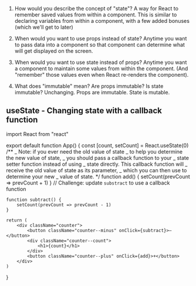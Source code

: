 1. How would you describe the concept of "state"?
   A way for React to remember saved values from within a component.
   This is similar to declaring variables from within a component,
   with a few added bonuses (which we'll get to later)

2. When would you want to use props instead of state?
   Anytime you want to pass data into a component so that
   component can determine what will get displayed on the
   screen.

3. When would you want to use state instead of props?
   Anytime you want a component to maintain some values from
   within the component. (And "remember" those values even
   when React re-renders the component).

4. What does "immutable" mean? Are props immutable? Is state immutable?
   Unchanging. Props are immutable. State is mutable.

## useState - Changing state with a callback function

import React from "react"

export default function App() {
const [count, setCount] = React.useState(0)
/\*\*
_ Note: if you ever need the old value of state
_ to help you determine the new value of state,
_ you should pass a callback function to your
_ state setter function instead of using
_ state directly. This callback function will
_ receive the old value of state as its parameter,
_ which you can then use to determine your new
_ value of state.
\*/
function add() {
setCount(prevCount => prevCount + 1)
}
// Challenge: update `substract` to use a callback function

    function subtract() {
        setCount(prevCount => prevCount - 1)
    }

    return (
        <div className="counter">
            <button className="counter--minus" onClick={subtract}>–</button>
            <div className="counter--count">
                <h1>{count}</h1>
            </div>
            <button className="counter--plus" onClick={add}>+</button>
        </div>
    )

}
